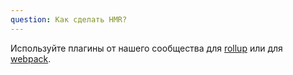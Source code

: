 ```yaml
---
question: Как сделать HMR?
---
```


Используйте плагины от нашего сообщества для [rollup](https://github.com/rixo/rollup-plugin-svelte-hot) или для [webpack](https://github.com/rixo/svelte-loader-hot).
